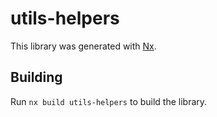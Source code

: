 # utils-helpers

This library was generated with [Nx](https://nx.dev).

## Building

Run `nx build utils-helpers` to build the library.
